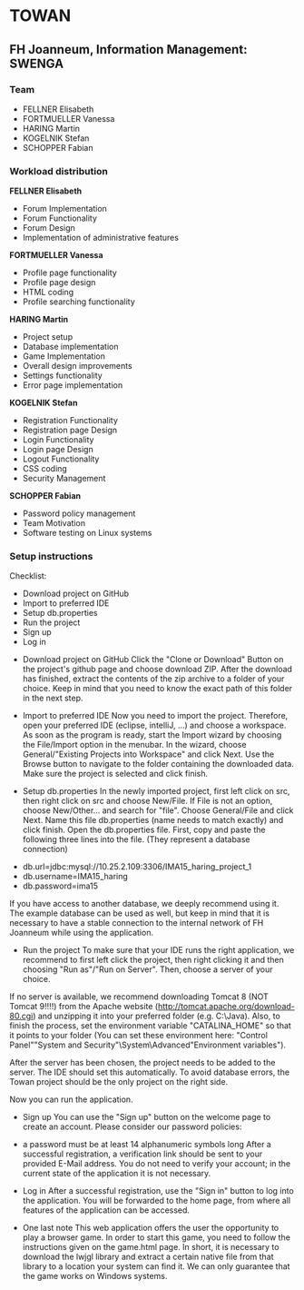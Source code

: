 # TOWAN
## FH Joanneum, Information Management: SWENGA

### Team
 - FELLNER Elisabeth
 - FORTMUELLER Vanessa
 - HARING Martin
 - KOGELNIK Stefan
 - SCHOPPER Fabian

### Workload distribution
**FELLNER Elisabeth**
* Forum Implementation
* Forum Functionality
* Forum Design
* Implementation of administrative features

**FORTMUELLER Vanessa**
* Profile page functionality
* Profile page design
* HTML coding
* Profile searching functionality

**HARING Martin**
* Project setup
* Database implementation
* Game Implementation
* Overall design improvements
* Settings functionality
* Error page implementation

**KOGELNIK Stefan**
* Registration Functionality
* Registration page Design
* Login Functionality
* Login page Design
* Logout Functionality
* CSS coding
* Security Management

**SCHOPPER Fabian**
* Password policy management
* Team Motivation
* Software testing on Linux systems

### Setup instructions
Checklist:
 - Download project on GitHub
 - Import to preferred IDE
 - Setup db.properties
 - Run the project
 - Sign up
 - Log in

* Download project on GitHub
Click the "Clone or Download" Button on the project's github page and choose download ZIP.
After the download has finished, extract the contents of the zip archive to a folder of your choice.
Keep in mind that you need to know the exact path of this folder in the next step.

* Import to preferred IDE
Now you need to import the project.
Therefore, open your preferred IDE (eclipse, intelliJ, ...) and choose a workspace.
As soon as the program is ready, start the Import wizard by choosing the File/Import option in the menubar.
In the wizard, choose General/"Existing Projects into Workspace" and click Next.
Use the Browse button to navigate to the folder containing the downloaded data.
Make sure the project is selected and click finish.

* Setup db.properties
In the newly imported project, first left click on src, then right click on src and choose New/File.
If File is not an option, choose New/Other... and search for "file". Choose General/File and click Next.
Name this file db.properties (name needs to match exactly) and click finish.
Open the db.properties file.
First, copy and paste the following three lines into the file. (They represent a database connection)

- db.url=jdbc:mysql://10.25.2.109:3306/IMA15_haring_project_1 
- db.username=IMA15_haring 
- db.password=ima15

If you have access to another database, we deeply recommend using it.
The example database can be used as well, but keep in mind that it is necessary to have a stable 
connection to the internal network of FH Joanneum while using the application.

* Run the project
To make sure that your IDE runs the right application, we recommend to first left click the project,
then right clicking it and then choosing "Run as"/"Run on Server".
Then, choose a server of your choice.

If no server is available, we recommend downloading Tomcat 8 (NOT Tomcat 9!!!!) from the Apache website
(http://tomcat.apache.org/download-80.cgi) and unzipping it into your preferred folder (e.g. C:\Java).
Also, to finish the process, set the environment variable "CATALINA_HOME" so that it points to your folder
(You can set these environment here: "Control Panel"\"System and Security"\System\Advanced\"Environment variables").

After the server has been chosen, the project needs to be added to the server.
The IDE should set this automatically.
To avoid database errors, the Towan project should be the only project on the right side.

Now you can run the application.

* Sign up
You can use the "Sign up" button on the welcome page to create an account.
Please consider our password policies:
- a password must be at least 14 alphanumeric symbols long
After a successful registration, a verification link should be sent to your provided E-Mail address.
You do not need to verify your account; in the current state of the application it is not necessary.

* Log in
After a successful registration, use the "Sign in" button to log into the application.
You will be forwarded to the home page, from where all features of the application can be accessed.

* One last note
This web application offers the user the opportunity to play a browser game.
In order to start this game, you need to follow the instructions given on the game.html page.
In short, it is necessary to download the lwjgl library 
and extract a certain native file from that library to a location your system can find it.
We can only guarantee that the game works on Windows systems.

